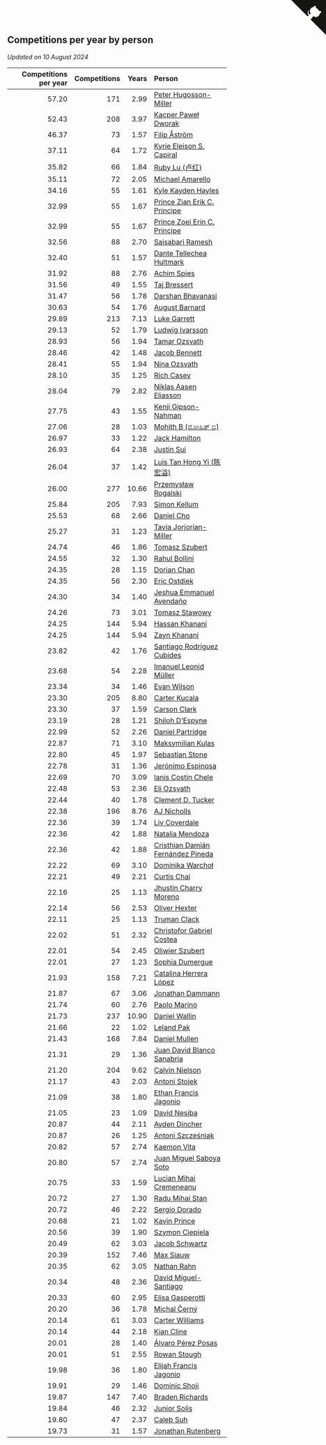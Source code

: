## Competitions per year by person

*Updated on 10 August 2024*

| Competitions per year | Competitions | Years | Person |
| ---: | ---: | ---: | :--- |
| 57.20 | 171 | 2.99 | [Peter Hugosson-Miller](https://www.worldcubeassociation.org/persons/2021HUGO01) |
| 52.43 | 208 | 3.97 | [Kacper Paweł Dworak](https://www.worldcubeassociation.org/persons/2020DWOR01) |
| 46.37 | 73 | 1.57 | [Filip Åström](https://www.worldcubeassociation.org/persons/2023ASTR01) |
| 37.11 | 64 | 1.72 | [Kyrie Eleison S. Capiral](https://www.worldcubeassociation.org/persons/2022CAPI02) |
| 35.82 | 66 | 1.84 | [Ruby Lu (卢红)](https://www.worldcubeassociation.org/persons/2022LURU01) |
| 35.11 | 72 | 2.05 | [Michael Amarello](https://www.worldcubeassociation.org/persons/2022AMAR09) |
| 34.16 | 55 | 1.61 | [Kyle Kayden Hayles](https://www.worldcubeassociation.org/persons/2022HAYL02) |
| 32.99 | 55 | 1.67 | [Prince Zian Erik C. Principe](https://www.worldcubeassociation.org/persons/2022PRIN08) |
| 32.99 | 55 | 1.67 | [Prince Zoei Erin C. Principe](https://www.worldcubeassociation.org/persons/2022PRIN09) |
| 32.56 | 88 | 2.70 | [Saisabari Ramesh](https://www.worldcubeassociation.org/persons/2021RAME01) |
| 32.40 | 51 | 1.57 | [Dante Tellechea Hultmark](https://www.worldcubeassociation.org/persons/2023HULT01) |
| 31.92 | 88 | 2.76 | [Achim Spies](https://www.worldcubeassociation.org/persons/2021SPIE01) |
| 31.56 | 49 | 1.55 | [Taj Bressert](https://www.worldcubeassociation.org/persons/2023BRES01) |
| 31.47 | 56 | 1.78 | [Darshan Bhavanasi](https://www.worldcubeassociation.org/persons/2022BHAV01) |
| 30.63 | 54 | 1.76 | [August Barnard](https://www.worldcubeassociation.org/persons/2022BARN21) |
| 29.89 | 213 | 7.13 | [Luke Garrett](https://www.worldcubeassociation.org/persons/2017GARR05) |
| 29.13 | 52 | 1.79 | [Ludwig Ivarsson](https://www.worldcubeassociation.org/persons/2022IVAR01) |
| 28.93 | 56 | 1.94 | [Tamar Ozsvath](https://www.worldcubeassociation.org/persons/2022OZSV04) |
| 28.46 | 42 | 1.48 | [Jacob Bennett](https://www.worldcubeassociation.org/persons/2023BENN04) |
| 28.41 | 55 | 1.94 | [Nina Ozsvath](https://www.worldcubeassociation.org/persons/2022OZSV03) |
| 28.10 | 35 | 1.25 | [Rich Casey](https://www.worldcubeassociation.org/persons/2023CASE06) |
| 28.04 | 79 | 2.82 | [Niklas Aasen Eliasson](https://www.worldcubeassociation.org/persons/2021ELIA01) |
| 27.75 | 43 | 1.55 | [Kenji Gipson-Nahman](https://www.worldcubeassociation.org/persons/2023GIPS01) |
| 27.06 | 28 | 1.03 | [Mohith B (ಮೋಹಿತ್ ಬಿ)](https://www.worldcubeassociation.org/persons/2023BMOH01) |
| 26.97 | 33 | 1.22 | [Jack Hamilton](https://www.worldcubeassociation.org/persons/2023HAMI08) |
| 26.93 | 64 | 2.38 | [Justin Sui](https://www.worldcubeassociation.org/persons/2022SUIJ01) |
| 26.04 | 37 | 1.42 | [Luis Tan Hong Yi (陈宏溢)](https://www.worldcubeassociation.org/persons/2023YILU01) |
| 26.00 | 277 | 10.66 | [Przemysław Rogalski](https://www.worldcubeassociation.org/persons/2013ROGA02) |
| 25.84 | 205 | 7.93 | [Simon Kellum](https://www.worldcubeassociation.org/persons/2016KELL12) |
| 25.53 | 68 | 2.66 | [Daniel Cho](https://www.worldcubeassociation.org/persons/2021CHOD01) |
| 25.27 | 31 | 1.23 | [Tavia Jorjorian-Miller](https://www.worldcubeassociation.org/persons/2023JORJ01) |
| 24.74 | 46 | 1.86 | [Tomasz Szubert](https://www.worldcubeassociation.org/persons/2022SZUB02) |
| 24.55 | 32 | 1.30 | [Rahul Bollini](https://www.worldcubeassociation.org/persons/2023BOLL01) |
| 24.35 | 28 | 1.15 | [Dorian Chan](https://www.worldcubeassociation.org/persons/2023DORI01) |
| 24.35 | 56 | 2.30 | [Eric Ostdiek](https://www.worldcubeassociation.org/persons/2022OSTD01) |
| 24.30 | 34 | 1.40 | [Jeshua Emmanuel Avendaño](https://www.worldcubeassociation.org/persons/2023AVEN01) |
| 24.26 | 73 | 3.01 | [Tomasz Stawowy](https://www.worldcubeassociation.org/persons/2021STAW01) |
| 24.25 | 144 | 5.94 | [Hassan Khanani](https://www.worldcubeassociation.org/persons/2018KHAN26) |
| 24.25 | 144 | 5.94 | [Zayn Khanani](https://www.worldcubeassociation.org/persons/2018KHAN28) |
| 23.82 | 42 | 1.76 | [Santiago Rodríguez Cubides](https://www.worldcubeassociation.org/persons/2022CUBI01) |
| 23.68 | 54 | 2.28 | [Imanuel Leonid Müller](https://www.worldcubeassociation.org/persons/2022MULL02) |
| 23.34 | 34 | 1.46 | [Evan Wilson](https://www.worldcubeassociation.org/persons/2023WILS11) |
| 23.30 | 205 | 8.80 | [Carter Kucala](https://www.worldcubeassociation.org/persons/2015KUCA01) |
| 23.30 | 37 | 1.59 | [Carson Clark](https://www.worldcubeassociation.org/persons/2023CLAR02) |
| 23.19 | 28 | 1.21 | [Shiloh D’Espyne](https://www.worldcubeassociation.org/persons/2023DESP01) |
| 22.99 | 52 | 2.26 | [Daniel Partridge](https://www.worldcubeassociation.org/persons/2022PART02) |
| 22.87 | 71 | 3.10 | [Maksymilian Kulas](https://www.worldcubeassociation.org/persons/2021KULA02) |
| 22.80 | 45 | 1.97 | [Sebastian Stone](https://www.worldcubeassociation.org/persons/2022STON09) |
| 22.78 | 31 | 1.36 | [Jerónimo Espinosa](https://www.worldcubeassociation.org/persons/2023ESPI07) |
| 22.69 | 70 | 3.09 | [Ianis Costin Chele](https://www.worldcubeassociation.org/persons/2021CHEL01) |
| 22.48 | 53 | 2.36 | [Eli Ozsvath](https://www.worldcubeassociation.org/persons/2022OZSV01) |
| 22.44 | 40 | 1.78 | [Clement D. Tucker](https://www.worldcubeassociation.org/persons/2022TUCK09) |
| 22.38 | 196 | 8.76 | [AJ Nicholls](https://www.worldcubeassociation.org/persons/2015NICH04) |
| 22.36 | 39 | 1.74 | [Liv Coverdale](https://www.worldcubeassociation.org/persons/2022COVE02) |
| 22.36 | 42 | 1.88 | [Natalia Mendoza](https://www.worldcubeassociation.org/persons/2022MEND24) |
| 22.36 | 42 | 1.88 | [Cristhian Damián Fernández Pineda](https://www.worldcubeassociation.org/persons/2022PINE05) |
| 22.22 | 69 | 3.10 | [Dominika Warchoł](https://www.worldcubeassociation.org/persons/2021WARC01) |
| 22.21 | 49 | 2.21 | [Curtis Chai](https://www.worldcubeassociation.org/persons/2022CHAI02) |
| 22.16 | 25 | 1.13 | [Jhustin Charry Moreno](https://www.worldcubeassociation.org/persons/2023MORE20) |
| 22.14 | 56 | 2.53 | [Oliver Hexter](https://www.worldcubeassociation.org/persons/2022HEXT01) |
| 22.11 | 25 | 1.13 | [Truman Clack](https://www.worldcubeassociation.org/persons/2023CLAC02) |
| 22.02 | 51 | 2.32 | [Christofor Gabriel Costea](https://www.worldcubeassociation.org/persons/2022COST03) |
| 22.01 | 54 | 2.45 | [Oliwier Szubert](https://www.worldcubeassociation.org/persons/2022SZUB01) |
| 22.01 | 27 | 1.23 | [Sophia Dumergue](https://www.worldcubeassociation.org/persons/2023DUME02) |
| 21.93 | 158 | 7.21 | [Catalina Herrera López](https://www.worldcubeassociation.org/persons/2017LOPE31) |
| 21.87 | 67 | 3.06 | [Jonathan Dammann](https://www.worldcubeassociation.org/persons/2021DAMM01) |
| 21.74 | 60 | 2.76 | [Paolo Marino](https://www.worldcubeassociation.org/persons/2021MARI04) |
| 21.73 | 237 | 10.90 | [Daniel Wallin](https://www.worldcubeassociation.org/persons/2013WALL03) |
| 21.66 | 22 | 1.02 | [Leland Pak](https://www.worldcubeassociation.org/persons/2023PAKL02) |
| 21.43 | 168 | 7.84 | [Daniel Mullen](https://www.worldcubeassociation.org/persons/2016MULL04) |
| 21.31 | 29 | 1.36 | [Juan David Blanco Sanabria](https://www.worldcubeassociation.org/persons/2023SANA04) |
| 21.20 | 204 | 9.62 | [Calvin Nielson](https://www.worldcubeassociation.org/persons/2014NIEL03) |
| 21.17 | 43 | 2.03 | [Antoni Stojek](https://www.worldcubeassociation.org/persons/2022STOJ03) |
| 21.09 | 38 | 1.80 | [Ethan Francis Jagonio](https://www.worldcubeassociation.org/persons/2022JAGO03) |
| 21.05 | 23 | 1.09 | [David Nesiba](https://www.worldcubeassociation.org/persons/2023NESI01) |
| 20.87 | 44 | 2.11 | [Ayden Dincher](https://www.worldcubeassociation.org/persons/2022DINC01) |
| 20.87 | 26 | 1.25 | [Antoni Szcześniak](https://www.worldcubeassociation.org/persons/2023SZCZ04) |
| 20.82 | 57 | 2.74 | [Kaemon Vita](https://www.worldcubeassociation.org/persons/2021VITA01) |
| 20.80 | 57 | 2.74 | [Juan Miguel Saboya Soto](https://www.worldcubeassociation.org/persons/2021SOTO01) |
| 20.75 | 33 | 1.59 | [Lucian Mihai Cremeneanu](https://www.worldcubeassociation.org/persons/2023CREM01) |
| 20.72 | 27 | 1.30 | [Radu Mihai Stan](https://www.worldcubeassociation.org/persons/2023STAN09) |
| 20.72 | 46 | 2.22 | [Sergio Dorado](https://www.worldcubeassociation.org/persons/2022CORR05) |
| 20.68 | 21 | 1.02 | [Kavin Prince](https://www.worldcubeassociation.org/persons/2023PRIN02) |
| 20.56 | 39 | 1.90 | [Szymon Ciepiela](https://www.worldcubeassociation.org/persons/2022CIEP01) |
| 20.49 | 62 | 3.03 | [Jacob Schwartz](https://www.worldcubeassociation.org/persons/2021SCHW01) |
| 20.39 | 152 | 7.46 | [Max Siauw](https://www.worldcubeassociation.org/persons/2017SIAU02) |
| 20.35 | 62 | 3.05 | [Nathan Rahn](https://www.worldcubeassociation.org/persons/2021RAHN01) |
| 20.34 | 48 | 2.36 | [David Miguel-Santiago](https://www.worldcubeassociation.org/persons/2022MIGU02) |
| 20.33 | 60 | 2.95 | [Elisa Gasperotti](https://www.worldcubeassociation.org/persons/2021GASP01) |
| 20.20 | 36 | 1.78 | [Michal Černý](https://www.worldcubeassociation.org/persons/2022CERN03) |
| 20.14 | 61 | 3.03 | [Carter Williams](https://www.worldcubeassociation.org/persons/2021WILL06) |
| 20.14 | 44 | 2.18 | [Kian Cline](https://www.worldcubeassociation.org/persons/2022CLIN01) |
| 20.01 | 28 | 1.40 | [Álvaro Pérez Posas](https://www.worldcubeassociation.org/persons/2023POSA01) |
| 20.01 | 51 | 2.55 | [Rowan Stough](https://www.worldcubeassociation.org/persons/2022STOU01) |
| 19.98 | 36 | 1.80 | [Elijah Francis Jagonio](https://www.worldcubeassociation.org/persons/2022JAGO02) |
| 19.91 | 29 | 1.46 | [Dominic Shoji](https://www.worldcubeassociation.org/persons/2023SHOJ01) |
| 19.87 | 147 | 7.40 | [Braden Richards](https://www.worldcubeassociation.org/persons/2017RICH02) |
| 19.84 | 46 | 2.32 | [Junior Solis](https://www.worldcubeassociation.org/persons/2022SOLI03) |
| 19.80 | 47 | 2.37 | [Caleb Suh](https://www.worldcubeassociation.org/persons/2022SUHC01) |
| 19.73 | 31 | 1.57 | [Jonathan Rutenberg](https://www.worldcubeassociation.org/persons/2023RUTE01) |


<a href="https://github.com/jonatanklosko/wca_statistics" class="github-corner" aria-label="View source on Github"><svg width="80" height="80" viewBox="0 0 250 250" style="fill:#151513; color:#fff; position: absolute; top: 0; border: 0; right: 0;" aria-hidden="true"><path d="M0,0 L115,115 L130,115 L142,142 L250,250 L250,0 Z"></path><path d="M128.3,109.0 C113.8,99.7 119.0,89.6 119.0,89.6 C122.0,82.7 120.5,78.6 120.5,78.6 C119.2,72.0 123.4,76.3 123.4,76.3 C127.3,80.9 125.5,87.3 125.5,87.3 C122.9,97.6 130.6,101.9 134.4,103.2" fill="currentColor" style="transform-origin: 130px 106px;" class="octo-arm"></path><path d="M115.0,115.0 C114.9,115.1 118.7,116.5 119.8,115.4 L133.7,101.6 C136.9,99.2 139.9,98.4 142.2,98.6 C133.8,88.0 127.5,74.4 143.8,58.0 C148.5,53.4 154.0,51.2 159.7,51.0 C160.3,49.4 163.2,43.6 171.4,40.1 C171.4,40.1 176.1,42.5 178.8,56.2 C183.1,58.6 187.2,61.8 190.9,65.4 C194.5,69.0 197.7,73.2 200.1,77.6 C213.8,80.2 216.3,84.9 216.3,84.9 C212.7,93.1 206.9,96.0 205.4,96.6 C205.1,102.4 203.0,107.8 198.3,112.5 C181.9,128.9 168.3,122.5 157.7,114.1 C157.9,116.9 156.7,120.9 152.7,124.9 L141.0,136.5 C139.8,137.7 141.6,141.9 141.8,141.8 Z" fill="currentColor" class="octo-body"></path></svg></a><style>.github-corner:hover .octo-arm{animation:octocat-wave 560ms ease-in-out}@keyframes octocat-wave{0%,100%{transform:rotate(0)}20%,60%{transform:rotate(-25deg)}40%,80%{transform:rotate(10deg)}}@media (max-width:500px){.github-corner:hover .octo-arm{animation:none}.github-corner .octo-arm{animation:octocat-wave 560ms ease-in-out}}</style>
